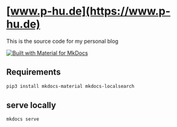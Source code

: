# [www.p-hu.de](https://www.p-hu.de)

This is the source code for my personal blog

[![Built with Material for MkDocs](https://img.shields.io/badge/Material_for_MkDocs-526CFE?style=for-the-badge&logo=MaterialForMkDocs&logoColor=white)](https://squidfunk.github.io/mkdocs-material/)

## Requirements

```sh
pip3 install mkdocs-material mkdocs-localsearch
```

## serve locally

```sh
mkdocs serve
```

